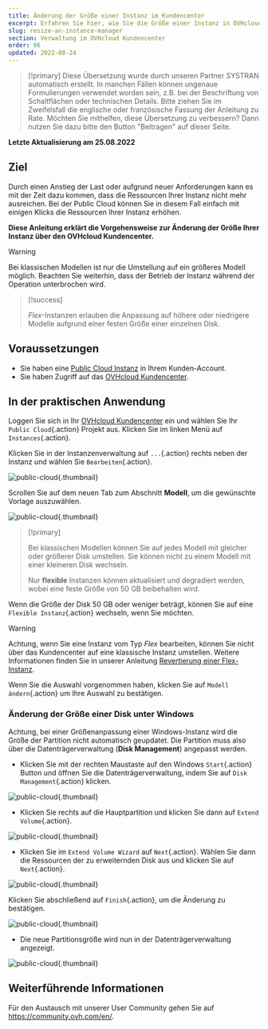 ```yaml
---
title: Änderung der Größe einer Instanz im Kundencenter
excerpt: Erfahren Sie hier, wie Sie die Größe einer Instanz in OVHcloud Kundencenter ändern
slug: resize-an-instance-manager
section: Verwaltung im OVHcloud Kundencenter
order: 06
updated: 2022-08-24
---
```


> [!primary]
> Diese Übersetzung wurde durch unseren Partner SYSTRAN automatisch erstellt. In manchen Fällen können ungenaue Formulierungen verwendet worden sein, z.B. bei der Beschriftung von Schaltflächen oder technischen Details. Bitte ziehen Sie im Zweifelsfall die englische oder französische Fassung der Anleitung zu Rate. Möchten Sie mithelfen, diese Übersetzung zu verbessern? Dann nutzen Sie dazu bitte den Button "Beitragen" auf dieser Seite.
>

**Letzte Aktualisierung am 25.08.2022**

## Ziel

Durch einen Anstieg der Last oder aufgrund neuer Anforderungen kann es mit der Zeit dazu kommen, dass die Ressourcen Ihrer Instanz nicht mehr ausreichen. Bei der Public Cloud können Sie in diesem Fall einfach mit einigen Klicks die Ressourcen Ihrer Instanz erhöhen.

**Diese Anleitung erklärt die Vorgehensweise zur Änderung der Größe Ihrer Instanz über den OVHcloud Kundencenter.**

> [!warning]
>
> Bei klassischen Modellen ist nur die Umstellung auf ein größeres Modell möglich.
> Beachten Sie weiterhin, dass der Betrieb der Instanz während der Operation unterbrochen wird.
> 

> [!success]
>
> *Flex*-Instanzen erlauben die Anpassung auf höhere oder niedrigere Modelle aufgrund einer festen Größe einer einzelnen Disk.
> 

## Voraussetzungen

- Sie haben eine [Public Cloud Instanz](https://docs.ovh.com/de/public-cloud/public-cloud-erste-schritte/#schritt-3-instanz-erstellen) in Ihrem Kunden-Account.
- Sie haben Zugriff auf das [OVHcloud Kundencenter](https://www.ovh.com/auth/?action=gotomanager&from=https://www.ovh.de/&ovhSubsidiary=de).

## In der praktischen Anwendung

Loggen Sie sich in Ihr [OVHcloud Kundencenter](https://www.ovh.com/auth/?action=gotomanager&from=https://www.ovh.de/&ovhSubsidiary=de) ein und wählen Sie Ihr `Public Cloud`{.action} Projekt aus. Klicken Sie im linken Menü auf `Instances`{.action}.

Klicken Sie in der Instanzenverwaltung auf `...`{.action} rechts neben der Instanz und wählen Sie `Bearbeiten`{.action}.

![public-cloud](images/editinstance.png){.thumbnail}

Scrollen Sie auf dem neuen Tab zum Abschnitt **Modell**, um die gewünschte Vorlage auszuwählen.

![public-cloud](images/template.png){.thumbnail}

> [!primary]
>
> Bei klassischen Modellen können Sie auf jedes Modell mit gleicher oder größerer Disk umstellen. Sie können nicht zu einem Modell mit einer kleineren Disk wechseln.<br/>
>
> Nur **flexible** Instanzen können aktualisiert und degradiert werden, wobei eine feste Größe von 50 GB beibehalten wird.
>

Wenn die Größe der Disk 50 GB oder weniger beträgt, können Sie auf eine `Flexible Instanz`{.action} wechseln, wenn Sie möchten.

> [!warning]
> Achtung, wenn Sie eine Instanz vom Typ *Flex* bearbeiten, können Sie nicht über das Kundencenter auf eine klassische Instanz umstellen. Weitere Informationen finden Sie in unserer Anleitung [Revertierung einer Flex-Instanz](https://docs.ovh.com/de/public-cloud/revertieren-einer-flex-instanz/).
>

Wenn Sie die Auswahl vorgenommen haben, klicken Sie auf `Modell ändern`{.action} um Ihre Auswahl zu bestätigen.

### Änderung der Größe einer Disk unter Windows

Achtung, bei einer Größenanpassung einer Windows-Instanz wird die Größe der Partition nicht automatisch geupdatet. Die Partition muss also über die Datenträgerverwaltung (**Disk Management**) angepasst werden.

- Klicken Sie mit der rechten Maustaste auf den Windows `Start`{.action} Button und öffnen Sie die Datenträgerverwaltung, indem Sie auf `Disk Management`{.action} klicken.

![public-cloud](images/2980.png){.thumbnail}

- Klicken Sie rechts auf die Hauptpartition und klicken Sie dann auf `Extend Volume`{.action}.

![public-cloud](images/2981a.png){.thumbnail}

- Klicken Sie im `Extend Volume Wizard` auf `Next`{.action}. Wählen Sie dann die Ressourcen der zu erweiternden Disk aus und klicken Sie auf `Next`{.action}. 

![public-cloud](images/2978a.png){.thumbnail}

Klicken Sie abschließend auf `Finish`{.action}, um die Änderung zu bestätigen.

![public-cloud](images/wizard2021.png){.thumbnail}

- Die neue Partitionsgröße wird nun in der Datenträgerverwaltung angezeigt.

![public-cloud](images/2979.png){.thumbnail}

## Weiterführende Informationen

Für den Austausch mit unserer User Community gehen Sie auf <https://community.ovh.com/en/>.
